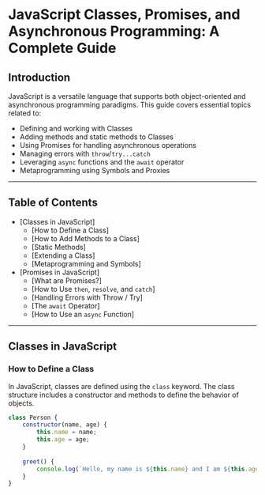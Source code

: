 # JavaScript Classes, Promises, and Asynchronous Programming: A Complete Guide

## Introduction

JavaScript is a versatile language that supports both object-oriented and asynchronous programming paradigms. This guide covers essential topics related to:
- Defining and working with Classes
- Adding methods and static methods to Classes
- Using Promises for handling asynchronous operations
- Managing errors with `throw`/`try...catch`
- Leveraging `async` functions and the `await` operator
- Metaprogramming using Symbols and Proxies

---

## Table of Contents
- [Classes in JavaScript]
  - [How to Define a Class]
  - [How to Add Methods to a Class]
  - [Static Methods]
  - [Extending a Class]
  - [Metaprogramming and Symbols]
- [Promises in JavaScript]
  - [What are Promises?]
  - [How to Use `then`, `resolve`, and `catch`]
  - [Handling Errors with Throw / Try]
  - [The `await` Operator]
  - [How to Use an `async` Function]

---

## Classes in JavaScript

### How to Define a Class

In JavaScript, classes are defined using the `class` keyword. The class structure includes a constructor and methods to define the behavior of objects.

```javascript
class Person {
    constructor(name, age) {
        this.name = name;
        this.age = age;
    }
    
    greet() {
        console.log(`Hello, my name is ${this.name} and I am ${this.age} years old.`);
    }
}
